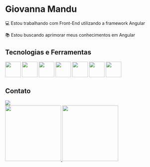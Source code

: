 # Giovanna Mandu

:computer: Estou trabalhando com Front-End utilizando a framework Angular

:books: Estou buscando aprimorar meus conhecimentos em Angular


## Tecnologias e Ferramentas

<code><img width="50px" src="https://cdn.jsdelivr.net/gh/devicons/devicon/icons/html5/html5-original.svg" /></code>
<code><img width="50px" src="https://cdn.jsdelivr.net/gh/devicons/devicon/icons/css3/css3-original.svg" /></code>
<code><img width="50px" src="https://cdn.jsdelivr.net/gh/devicons/devicon/icons/javascript/javascript-original.svg" /></code>
<code><img width="50px" src="https://cdn.jsdelivr.net/gh/devicons/devicon/icons/typescript/typescript-original.svg" /></code>
<code><img width="50px" src="https://cdn.jsdelivr.net/gh/devicons/devicon/icons/angularjs/angularjs-original.svg" /></code>
<code><img width="50px" src="https://cdn.jsdelivr.net/gh/devicons/devicon/icons/git/git-original.svg" /></code>
<code><img width="50px" src="https://cdn.jsdelivr.net/gh/devicons/devicon/icons/github/github-original.svg" /></code>

## Contato

<div>
  <a href="https://www.linkedin.com/in/giovannamandu" target="_blank"><img src="https://img.shields.io/badge/-LinkedIn-%230077B5?style=for-the-badge&logo=linkedin&logoColor=white" target="_blank"></a>   
</div>


<div>
<a href="https://github.com/giovannamandu">
<img height="180em" src="https://github-readme-stats.vercel.app/api/top-langs/?username=giovannamandu&layout=compact&langs_count=7&theme=dracula"/>
<img height="180em" src="https://github-readme-stats.vercel.app/api?username=giovannamandu&show_icons=true&theme=dracula&include_all_commits=true&count_private=true"/>
</div>
